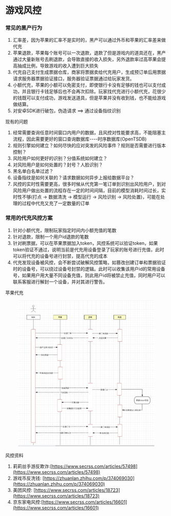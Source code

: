 # 游戏风控

### 常见的黑产行为

1. 汇率差，因为苹果的汇率不是实时的，黑产可以通过外币和苹果的汇率差来做代充
2. 苹果退款，苹果每个账号可以一次退款，退款了但是游戏内的道具还在，黑产通过大量新账号去刷退款，会导致直接的收入损失，另外退款率过高苹果会提高抽成比例，导致游戏的收入遭到巨大损失
3. 代充自己支付生成票据仓库，商家将票据卖给代充用户，生成预订单后用票据请求服务器票据验证接口，服务器验证票据通过给玩家发货。
4. 小额代充，苹果的小额可以免密支付，即使银行卡没有足够的钱也可以支付成功，并且银行卡钱足够后也不会再次扣除。玩家找代充进行小额代充，花很少的钱既可以支付成功，游戏发送道具，但是苹果并没有收到钱，也不能给游戏做结算。
5. 对安卓SDK进行破包，伪造请求  ==> 通过设备指纹识别

现有的问题

1. 经常需要查询任意时间窗口内用户的数据，且风控对性能要求高，不能阻塞主流程，因此需要更好的窗口查询数据库----时序数据库(OpenTSDB)
2. 规则引擎如何建立？如何尽快的应对突发的风险事件？规则是否需要进行版本控制？
3. 风险用户如何更好的识别？分值系统如何建立？
4. 对风险用户是如何处置的？封号？人脸识别？
5. 黑名单白名单过滤？
6. 设备指纹是如何关联的？请求数据如何异步上报给数据平台？
7. 风控的实时性需要更高，很多时候从代充第一笔订单到识别出风险用户，到对风险用户做出处置的流程存在一定的时间间隔，目前的模型消耗时间过长，实时性不够(打点 -> 数据清洗 -> 模型运行 -> 风险识别 -> 风险处置)，可能在处理的过程中代充又充了一定数量的订单



### 常用的代充风控方案

1. 针对小额代充，限制玩家指定时间内小额充值的笔数
2. 针对退款，限制一个用户id退款的笔数
3. 针对刷票据，可以在苹果票据加入token，风控系统可以验证token，如果token验证不通过，说明当前是代充用设备登录了玩家的账号进行充值，此时可以将代充的设备号进行封禁，提高代充的成本
4. 代充发现设备被风控，会不断尝试破解风控策略，如篡改创建订单和票据验证时的设备号，可以绕过设备号封禁的逻辑。此时可以收集该用户id的常用设备号，如果用户用大量不同设备充值，则此用户id将被禁止充值，同时用户可以联系客服进行解封一个设备，并对其进行警告。





苹果代充

<figure><img src="../../.gitbook/assets/image (8).png" alt=""><figcaption></figcaption></figure>



风控资料

1. 莉莉丝手游反欺诈:[https://www.secrss.com/articles/57498](https://www.secrss.com/articles/57498)
2. 游戏币反洗钱: [https://zhuanlan.zhihu.com/p/374069030](https://zhuanlan.zhihu.com/p/374069030)
3. 美团风控: [https://www.secrss.com/articles/18723](https://www.secrss.com/articles/18723)
4. 京东家电风控:[https://www.secrss.com/articles/16601](https://www.secrss.com/articles/16601)
